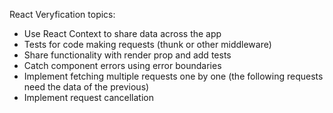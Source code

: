 React Veryfication topics:

- Use React Context to share data across the app
- Tests for code making requests (thunk or other middleware)
- Share functionality with render prop and add tests
- Catch component errors using error boundaries
- Implement fetching multiple requests one by one (the following requests need the data of the previous)
- Implement request cancellation
